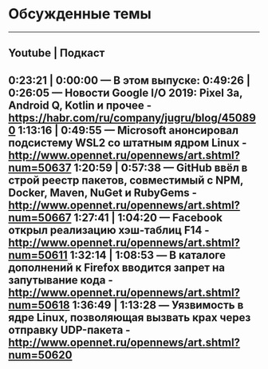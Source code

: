 # Обсужденные темы
---
Youtube | Подкаст
---
0:23:21  | 0:00:00 — В этом выпуске:
0:49:26  | 0:26:05 — Новости Google I/O 2019: Pixel 3a, Android Q, Kotlin и прочее - https://habr.com/ru/company/jugru/blog/450890
1:13:16  | 0:49:55 — Microsoft анонсировал подсистему WSL2 со штатным ядром Linux - http://www.opennet.ru/opennews/art.shtml?num=50637
1:20:59  | 0:57:38 — GitHub ввёл в строй реестр пакетов, совместимый с NPM, Docker, Maven, NuGet и RubyGems - http://www.opennet.ru/opennews/art.shtml?num=50667
1:27:41  | 1:04:20 — Facebook открыл реализацию хэш-таблиц F14 - http://www.opennet.ru/opennews/art.shtml?num=50611
1:32:14  | 1:08:53 — В каталоге дополнений к Firefox вводится запрет на запутывание кода - http://www.opennet.ru/opennews/art.shtml?num=50618
1:36:49  | 1:13:28 — Уязвимость в ядре Linux, позволяющая вызвать крах через отправку UDP-пакета - http://www.opennet.ru/opennews/art.shtml?num=50620
---
